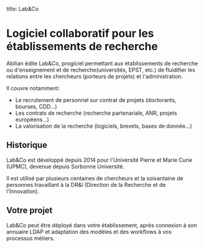 title: Lab&Co

# Logiciel collaboratif pour les établissements de recherche

Abilian édite Lab&Co, progiciel permettant aux établissements de recherche
ou d'enseignement et de recherche(universités, EPST, etc.) de fluidifier les relations
entre les chercheurs (porteurs de projets) et l'administration.

Il couvre notamment:

- Le recrutement de personnel sur contrat de projets (doctorants, bourses, CDD...)
- Les contrats de recherche (recherche partenariale, ANR, projets européens...)
- La valorisation de la recherche (logiciels, brevets, bases de donnée...)

## Historique

Lab&Co est développé depuis 2014 pour l'Université Pierre et Marie Curie (UPMC), devenue depuis Sorbonne Université.

Il est utilisé par plusieurs centaines de chercheurs et la soixantaine de personnes travaillant à la DR&I (Direction de la Recherche et de l'Innovation).

## Votre projet

Lab&Co peut être déployé dans votre établissement, après connexion à son annuaire LDAP
et adaptation des modèles et des workflows à vos processus métiers.
